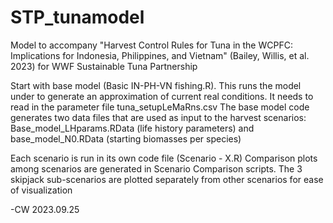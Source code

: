 # STP_tunamodel
Model to accompany "Harvest Control Rules for Tuna in the WCPFC: Implications for Indonesia, Philippines, and Vietnam" (Bailey, Willis, et al. 2023) for WWF Sustainable Tuna Partnership

Start with base model (Basic IN-PH-VN fishing.R). This runs the model under to generate an approximation of current real conditions. It needs to read in the parameter file tuna_setupLeMaRns.csv
The base model code generates two data files that are used as input to the harvest scenarios: Base_model_LHparams.RData (life history parameters) and base_model_N0.RData (starting biomasses per species)

Each scenario is run in its own code file (Scenario - X.R)
Comparison plots among scenarios are generated in Scenario Comparison scripts. The 3 skipjack sub-scenarios are plotted separately from other scenarios for ease of visualization

-CW 2023.09.25
